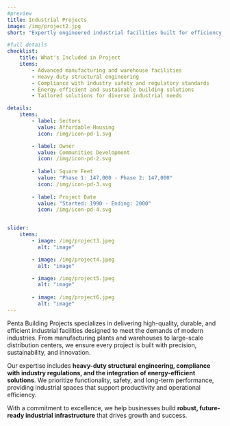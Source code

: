 ```yaml
---
#preview
title: Industrial Projects
image: /img/project2.jpg
short: "Expertly engineered industrial facilities built for efficiency, durability, and high performance."

#full details
checklist:
    title: What's Included in Project
    items:
        - Advanced manufacturing and warehouse facilities
        - Heavy-duty structural engineering
        - Compliance with industry safety and regulatory standards
        - Energy-efficient and sustainable building solutions
        - Tailored solutions for diverse industrial needs

details:
    items:
        - label: Sectors
          value: Affordable Housing
          icon: /img/icon-pd-1.svg

        - label: Owner
          value: Communities Development
          icon: /img/icon-pd-2.svg
        
        - label: Square Feet
          value: "Phase 1: 147,000 - Phase 2: 147,000"
          icon: /img/icon-pd-3.svg
        
        - label: Project Date
          value: "Started: 1990 - Ending: 2000"
          icon: /img/icon-pd-4.svg


slider: 
    items:
        - image: /img/project3.jpeg
          alt: "image"

        - image: /img/project4.jpeg
          alt: "image"

        - image: /img/project5.jpeg
          alt: "image"
        
        - image: /img/project6.jpeg
          alt: "image"
---
```


Penta Building Projects specializes in delivering high-quality, durable, and efficient industrial facilities designed to meet the demands of modern industries. From manufacturing plants and warehouses to large-scale distribution centers, we ensure every project is built with precision, sustainability, and innovation.

Our expertise includes **heavy-duty structural engineering, compliance with industry regulations, and the integration of energy-efficient solutions**. We prioritize functionality, safety, and long-term performance, providing industrial spaces that support productivity and operational efficiency.

With a commitment to excellence, we help businesses build **robust, future-ready industrial infrastructure** that drives growth and success.